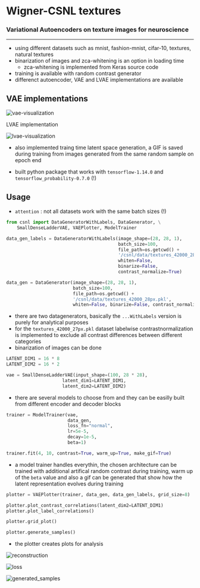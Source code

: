 # Wigner-CSNL textures

### Variational Autoencoders on texture images for neuroscience
--------------------------

* using different datasets such as mnist, fashion-mnist, cifar-10, textures, natural textures
* binarization of images and zca-whitening is an option in loading time
    * zca-whitening is implemented from Keras source code
* training is available with random contrast generator
* differenct autoencoder, VAE and LVAE implementations are available

## VAE implementations

![vae-visualization](./vae_keras.png)

LVAE implementation

![lvae-visualization](./lvae_keras.png)

* also implemented traing time latent space generation, a GIF is saved during training from images generated from the same random sample on epoch end

* built python package that works with `tensorflow-1.14.0` and `tensorflow_probability-0.7.0` (!)

## Usage

* `attention` : not all datasets work with the same batch sizes (!)

```python
from csnl import DataGeneratorWithLabels, DataGenerator, \
    SmallDenseLadderVAE, VAEPlotter, ModelTrainer

data_gen_labels = DataGeneratorWithLabels(image_shape=(28, 28, 1),
                                          batch_size=100,
                                          file_path=os.getcwd() +
                                          '/csnl/data/textures_42000_28px.pkl',
                                          whiten=False, 
                                          binarize=False,
                                          contrast_normalize=True)

data_gen = DataGenerator(image_shape=(28, 28, 1),
                         batch_size=100,
                         file_path=os.getcwd() +
                         '/csnl/data/textures_42000_28px.pkl',
                         whiten=False, binarize=False, contrast_normalize=True)

```

* there are two datagenerators, basically the `...WithLabels` version is purely for analytical purposes
* for the `textures_42000_27px.pkl` dataset labelwise contrastnormalization is implemented to exclude all contrast differences between different categories
* binarization of images can be done

```python
LATENT_DIM1 = 16 * 8
LATENT_DIM2 = 16 * 2

vae = SmallDenseLadderVAE(input_shape=(100, 28 * 28),
                     latent_dim1=LATENT_DIM1,
                     latent_dim2=LATENT_DIM2)
```

* there are several models to choose from and they can be easilly built from different encoder and decoder blocks

```python
trainer = ModelTrainer(vae,
                       data_gen,
                       loss_fn="normal",
                       lr=5e-5,
                       decay=1e-5,
                       beta=1)

trainer.fit(4, 10, contrast=True, warm_up=True, make_gif=True)
```

* a model trainer handles everythin, the chosen architecture can be trained with additional artifical random contrast during training, warm up of the `beta` value and also a gif can be generated that show how the latent representation evolves during training

```python
plotter = VAEPlotter(trainer, data_gen, data_gen_labels, grid_size=8)

plotter.plot_contrast_correlations(latent_dim2=LATENT_DIM1)
plotter.plot_label_correlations()

plotter.grid_plot()

plotter.generate_samples()
```

* the plotter creates plots for analysis

![reconstruction](test_runs/2/reconstrunction_samples.png)

![loss](test_runs/2/loss.png)

![generated_samples](test_runs/2/generated_samples.png)